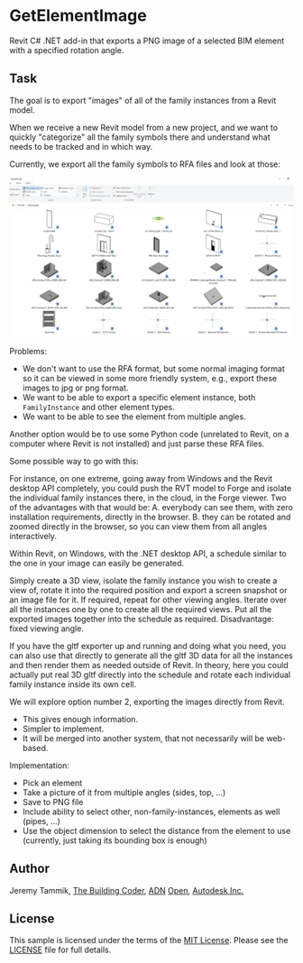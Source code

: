 # GetElementImage

Revit C# .NET add-in that exports a PNG image of a selected BIM element with a specified rotation angle.

## Task

The goal is to export "images" of all of the family instances from a Revit model.

When we receive a new Revit model from a new project, and we want to quickly "categorize" all the family symbols there and understand what needs to be tracked and in which way.

Currently, we export all the family symbols to RFA files and look at those:

![RFA thumbnails in Windows Explorer](img/windows_explorer_with_rfa_thumbnails.png "RFA thumbnails in Windows Explorer")

Problems:

- We don't want to use the RFA format, but some normal imaging format so it can be viewed in some more friendly system, e.g., export these images to jpg or png format.
- We want to be able to export a specific element instance, both `FamilyInstance` and other element types.
- We want to be able to see the element from multiple angles.  

Another option would be to use some Python code (unrelated to Revit, on a computer where Revit is not installed) and just parse these RFA files.

Some possible way to go with this:

For instance, on one extreme, going away from Windows and the Revit desktop API completely, you could push the RVT model to Forge and isolate the individual family instances there, in the cloud, in the Forge viewer. Two of the advantages with that would be: A. everybody can see them, with zero installation requirements, directly in the browser. B. they can be rotated and zoomed directly in the browser, so you can view them from all angles interactively.

Within Revit, on Windows, with the .NET desktop API, a schedule similar to the one in your image can easily be generated.

Simply create a 3D view, isolate the family instance you wish to create a view of, rotate it into the required position and export a screen snapshot or an image file for it. If required, repeat for other viewing angles. Iterate over all the instances one by one to create all the required views. Put all the exported images together into the schedule as required. Disadvantage: fixed viewing angle.

If you have the gltf exporter up and running and doing what you need, you can also use that directly to generate all the gltf 3D data for all the instances and then render them as needed outside of Revit. In theory, here you could actually put real 3D gltf directly into the schedule and rotate each individual family instance inside its own cell.

We will explore option number 2, exporting the images directly from Revit. 

- This gives enough information.
- Simpler to implement.
- It will be merged into another system, that not necessarily will be web-based.

Implementation:

- Pick an element
- Take a picture of it from multiple angles (sides, top, ...)
- Save to PNG file
- Include ability to select other, non-family-instances, elements as well (pipes, ...)
- Use the object dimension to select the distance from the element to use (currently, just taking its bounding box is enough)

## <a name="author"></a>Author

Jeremy Tammik, [The Building Coder](http://thebuildingcoder.typepad.com), [ADN](http://www.autodesk.com/adn) [Open](http://www.autodesk.com/adnopen), [Autodesk Inc.](http://www.autodesk.com)

## <a name="license"></a>License

This sample is licensed under the terms of the [MIT License](http://opensource.org/licenses/MIT).
Please see the [LICENSE](LICENSE) file for full details.

